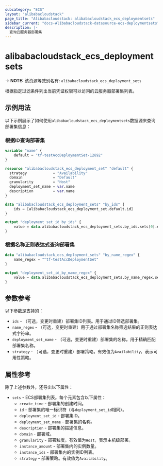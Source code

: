 ```yaml
---
subcategory: "ECS"
layout: "alibabacloudstack"
page_title: "Alibabacloudstack: alibabacloudstack_ecs_deploymentsets"
sidebar_current: "docs-Alibabacloudstack-datasource-ecs-deploymentsets"
description: |- 
  查询云服务器部署集
---
```


# alibabacloudstack_ecs_deploymentsets
-> **NOTE:** 该资源等效别名有: `alibabacloudstack_ecs_deployment_sets`

根据指定过滤条件列出当前凭证权限可以访问的云服务器部署集列表。

## 示例用法

以下示例展示了如何使用`alibabacloudstack_ecs_deploymentsets`数据源来查询部署集信息：

### 根据ID查询部署集

```terraform
variable "name" {	
	default = "tf-testAccDeploymentSet-12892"
}

resource "alibabacloudstack_ecs_deployment_set" "default" {
  strategy            = "Availability"
  domain              = "Default"
  granularity         = "Host"
  deployment_set_name = var.name
  description         = var.name
}

data "alibabacloudstack_ecs_deployment_sets" "by_ids" {	
	ids = [alibabacloudstack_ecs_deployment_set.default.id]
}

output "deployment_set_id_by_ids" {
	value = data.alibabacloudstack_ecs_deployment_sets.by_ids.sets[0].deployment_set_id
}
```

### 根据名称正则表达式查询部署集

```terraform
data "alibabacloudstack_ecs_deployment_sets" "by_name_regex" {
	name_regex = "^tf-testAccDeploymentSet"
}

output "deployment_set_id_by_name_regex" {
	value = data.alibabacloudstack_ecs_deployment_sets.by_name_regex.sets[0].deployment_set_id
}
```

## 参数参考

以下参数是支持的：

* `ids` - （可选，变更时重建）部署集ID列表。用于通过ID筛选部署集。
* `name_regex` - （可选，变更时重建）用于通过部署集名称筛选结果的正则表达式字符串。
* `deployment_set_name` - （可选，变更时重建）部署集的名称。用于精确匹配部署集名称。
* `strategy` - （可选，变更时重建）部署策略。有效值为`Availability`，表示可用性策略。

## 属性参考

除了上述参数外，还导出以下属性：

* `sets` - ECS部署集列表。每个元素包含以下属性：
  * `create_time` - 部署集的创建时间。
  * `id` - 部署集的唯一标识符（与`deployment_set_id`相同）。
  * `deployment_set_id` - 部署集ID。
  * `deployment_set_name` - 部署集的名称。
  * `description` - 部署集的描述信息。
  * `domain` - 部署域。
  * `granularity` - 部署粒度。有效值为`Host`，表示主机级部署。
  * `instance_amount` - 部署集内的实例数量。
  * `instance_ids` - 部署集内的实例ID列表。
  * `strategy` - 部署策略。有效值为`Availability`。